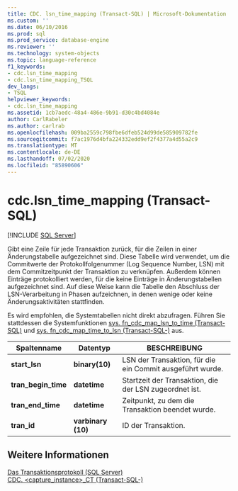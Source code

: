 ```yaml
---
title: CDC. lsn_time_mapping (Transact-SQL) | Microsoft-Dokumentation
ms.custom: ''
ms.date: 06/10/2016
ms.prod: sql
ms.prod_service: database-engine
ms.reviewer: ''
ms.technology: system-objects
ms.topic: language-reference
f1_keywords:
- cdc.lsn_time_mapping
- cdc.lsn_time_mapping_TSQL
dev_langs:
- TSQL
helpviewer_keywords:
- cdc.lsn_time_mapping
ms.assetid: 1cb7aedc-48a4-486e-9b91-d30c4bd4084e
author: CarlRabeler
ms.author: carlrab
ms.openlocfilehash: 009ba2559c798fbe6dfeb524d99de585909782fe
ms.sourcegitcommit: f7ac1976d4bfa224332edd9ef2f4377a4d55a2c9
ms.translationtype: MT
ms.contentlocale: de-DE
ms.lasthandoff: 07/02/2020
ms.locfileid: "85890606"
---
```

# <a name="cdclsn_time_mapping-transact-sql"></a>cdc.lsn_time_mapping (Transact-SQL)
[!INCLUDE [SQL Server](../../includes/applies-to-version/sqlserver.md)]

  Gibt eine Zeile für jede Transaktion zurück, für die Zeilen in einer Änderungstabelle aufgezeichnet sind. Diese Tabelle wird verwendet, um die Commitwerte der Protokollfolgenummer (Log Sequence Number, LSN) mit dem Commitzeitpunkt der Transaktion zu verknüpfen. Außerdem können Einträge protokolliert werden, für die keine Einträge in Änderungstabellen aufgezeichnet sind. Auf diese Weise kann die Tabelle den Abschluss der LSN-Verarbeitung in Phasen aufzeichnen, in denen wenige oder keine Änderungsaktivitäten stattfinden.  
  
 Es wird empfohlen, die Systemtabellen nicht direkt abzufragen. Führen Sie stattdessen die Systemfunktionen [sys. fn_cdc_map_lsn_to_time &#40;Transact-SQL&#41;](../../relational-databases/system-functions/sys-fn-cdc-map-lsn-to-time-transact-sql.md) und [sys. fn_cdc_map_time_to_lsn &#40;Transact-SQL-&#41;](../../relational-databases/system-functions/sys-fn-cdc-map-time-to-lsn-transact-sql.md) aus.  
    
|Spaltenname|Datentyp|BESCHREIBUNG|  
|-----------------|---------------|-----------------|  
|**start_lsn**|**binary(10)**|LSN der Transaktion, für die ein Commit ausgeführt wurde.|  
|**tran_begin_time**|**datetime**|Startzeit der Transaktion, die der LSN zugeordnet ist.|  
|**tran_end_time**|**datetime**|Zeitpunkt, zu dem die Transaktion beendet wurde.|  
|**tran_id**|**varbinary (10)**|ID der Transaktion.|  
  
## <a name="see-also"></a>Weitere Informationen  
 [Das Transaktionsprotokoll &#40;SQL Server&#41;](../../relational-databases/logs/the-transaction-log-sql-server.md)   
 [CDC. &#60;capture_instance&#62;_CT &#40;Transact-SQL-&#41;](../../relational-databases/system-tables/cdc-capture-instance-ct-transact-sql.md)  
  
  

